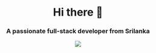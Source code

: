 <h1 align="center">Hi there 👋</h1>
<h3 align="center">A passionate full-stack developer from Srilanka</h3>
<div align="center" ><img align="center" src="https://github.com/MrbadMiro/MrbadMiro/assets/94770857/2d787733-78cc-49ba-b493-25805fef00e0"    margin="0 auto"  padding="100px">
</div>










